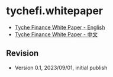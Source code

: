 # tychefi.whitepaper


- [Tyche Finance White Paper - English](tychefi.whitepaper.md)
- [Tyche Finance White Paper - 中文](tychefi.whitepaper.cn.md)

## Revision

* Version 0.1, 2023/09/01, initial publish